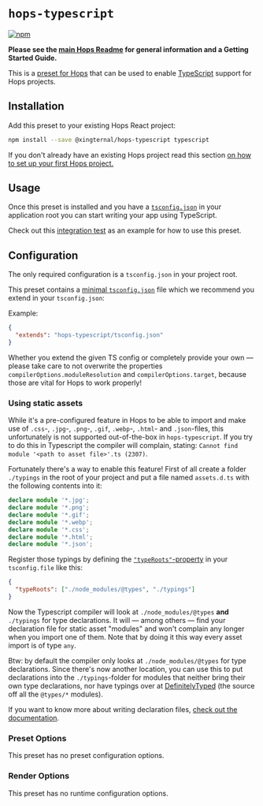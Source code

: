 # `hops-typescript`

[![npm](https://img.shields.io/npm/v/hops-typescript.svg)](https://www.npmjs.com/package/hops-typescript)

**Please see the [main Hops Readme](../../DOCUMENTATION.md) for general information and a Getting Started Guide.**

This is a [preset for Hops](../../DOCUMENTATION.md#presets) that can be used to enable [TypeScript](https://www.typescriptlang.org/) support for Hops projects.

## Installation

Add this preset to your existing Hops React project:

```bash
npm install --save @xingternal/hops-typescript typescript
```

If you don't already have an existing Hops project read this section [on how to set up your first Hops project.](../../DOCUMENTATION.md#quick-start)

## Usage

Once this preset is installed and you have a [`tsconfig.json`](https://www.typescriptlang.org/docs/handbook/tsconfig-json.html) in your application root you can start writing your app using TypeScript.

Check out this [integration test](../spec/integration/typescript) as an example for how to use this preset.

## Configuration

The only required configuration is a `tsconfig.json` in your project root.

This preset contains a [minimal `tsconfig.json`](../typescript/tsconfig.json) file which we recommend you extend in your `tsconfig.json`:

Example:

```json
{
  "extends": "hops-typescript/tsconfig.json"
}
```

Whether you extend the given TS config or completely provide your own — please take care to not overwrite the properties `compilerOptions.moduleResolution` and `compilerOptions.target`, because those are vital for Hops to work properly!

### Using static assets

While it's a pre-configured feature in Hops to be able to import and make use of `.css`-, `.jpg`-, `.png`-, `.gif`, `.webp`-, `.html`- and `.json`-files, this unfortunately is not supported out-of-the-box in `hops-typescript`. If you try to do this in Typescript the compiler will complain, stating: `Cannot find module '<path to asset file>'.ts (2307)`.

Fortunately there's a way to enable this feature! First of all create a folder `./typings` in the root of your project and put a file named `assets.d.ts` with the following contents into it:

```typescript
declare module '*.jpg';
declare module '*.png';
declare module '*.gif';
declare module '*.webp';
declare module '*.css';
declare module '*.html';
declare module '*.json';
```

Register those typings by defining the [`"typeRoots"`-property](https://www.typescriptlang.org/docs/handbook/tsconfig-json.html#types-typeroots-and-types) in your `tsconfig.file` like this:

```json
{
  "typeRoots": ["./node_modules/@types", "./typings"]
}
```

Now the Typescript compiler will look at `./node_modules/@types` **and** `./typings` for type declarations. It will — among others — find your declaration file for static asset "modules" and won't complain any longer when you import one of them. Note that by doing it this way every asset import is of type `any`.

Btw: by default the compiler only looks at `./node_modules/@types` for type declarations. Since there's now another location, you can use this to put declarations into the `./typings`-folder for modules that neither bring their own type declarations, nor have typings over at [DefinitelyTyped](http://definitelytyped.org/) (the source off all the `@types/*` modules).

If you want to know more about writing declaration files, [check out the documentation](https://www.typescriptlang.org/docs/handbook/declaration-files/introduction.html).

### Preset Options

This preset has no preset configuration options.

### Render Options

This preset has no runtime configuration options.
